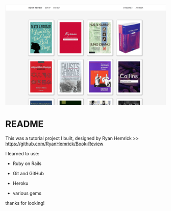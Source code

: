 ![screen shot](https://github.com/hnryjmes/BookReview/blob/master/final_screenshot.png "Screen Shot")


# README

This was a tutorial project I built, designed by Ryan Hemrick >> https://github.com/RyanHemrick/Book-Review

I learned to use:

* Ruby on Rails

* Git and GitHub

* Heroku

* various gems

thanks for looking!
